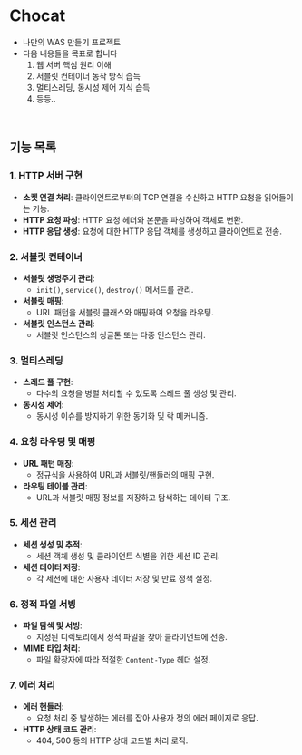 # Chocat
- 나만의 WAS 만들기 프로젝트
- 다음 내용들을 목표로 합니다
  1. 웹 서버 핵심 원리 이해
  2. 서블릿 컨테이너 동작 방식 습득
  3. 멀티스레딩, 동시성 제어 지식 습득
  4. 등등..
 
  
<br/>  

## 기능 목록
### 1. **HTTP 서버 구현**

- **소켓 연결 처리**: 클라이언트로부터의 TCP 연결을 수신하고 HTTP 요청을 읽어들이는 기능.
- **HTTP 요청 파싱**: HTTP 요청 헤더와 본문을 파싱하여 객체로 변환.
- **HTTP 응답 생성**: 요청에 대한 HTTP 응답 객체를 생성하고 클라이언트로 전송.

### 2. **서블릿 컨테이너**

- **서블릿 생명주기 관리**:
    - `init()`, `service()`, `destroy()` 메서드를 관리.
- **서블릿 매핑**:
    - URL 패턴을 서블릿 클래스와 매핑하여 요청을 라우팅.
- **서블릿 인스턴스 관리**:
    - 서블릿 인스턴스의 싱글톤 또는 다중 인스턴스 관리.

### 3. **멀티스레딩**

- **스레드 풀 구현**:
    - 다수의 요청을 병렬 처리할 수 있도록 스레드 풀 생성 및 관리.
- **동시성 제어**:
    - 동시성 이슈를 방지하기 위한 동기화 및 락 메커니즘.

### 4. **요청 라우팅 및 매핑**

- **URL 패턴 매칭**:
    - 정규식을 사용하여 URL과 서블릿/핸들러의 매핑 구현.
- **라우팅 테이블 관리**:
    - URL과 서블릿 매핑 정보를 저장하고 탐색하는 데이터 구조.

### 5. **세션 관리**

- **세션 생성 및 추적**:
    - 세션 객체 생성 및 클라이언트 식별을 위한 세션 ID 관리.
- **세션 데이터 저장**:
    - 각 세션에 대한 사용자 데이터 저장 및 만료 정책 설정.

### 6. **정적 파일 서빙**

- **파일 탐색 및 서빙**:
    - 지정된 디렉토리에서 정적 파일을 찾아 클라이언트에 전송.
- **MIME 타입 처리**:
    - 파일 확장자에 따라 적절한 `Content-Type` 헤더 설정.

### 7. **에러 처리**

- **에러 핸들러**:
    - 요청 처리 중 발생하는 에러를 잡아 사용자 정의 에러 페이지로 응답.
- **HTTP 상태 코드 관리**:
    - 404, 500 등의 HTTP 상태 코드별 처리 로직.
